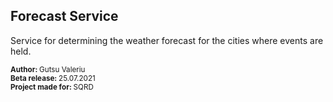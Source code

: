## Forecast Service

<p>Service for determining the weather forecast for the cities where events are held.</p>

<p>
    <small><b>Author: </b> Gutsu Valeriu</small><br>
    <small><b>Beta release: </b> 25.07.2021</small><br>
    <small><b>Project made for: </b> SQRD</small>
</p>
